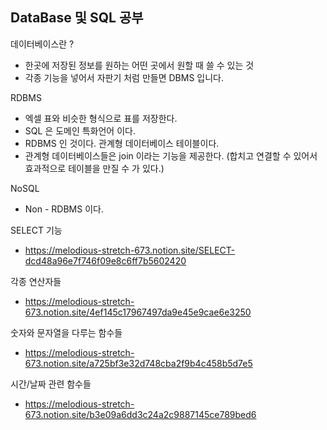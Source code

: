 <h2> DataBase 및 SQL 공부 </h2>


데이터베이스란 ?
- 한곳에 저장된 정보를 원하는 어떤 곳에서 원할 때 쓸 수 있는 것 
- 각종 기능을 넣어서 자판기 처럼 만들면 DBMS 입니다. 

RDBMS
- 엑셀 표와 비슷한 형식으로 표를 저장한다. 
- SQL 은 도메인 특화언어 이다. 
- RDBMS 인 것이다. 관계형 데이터베이스 테이블이다. 
- 관계형 데이터베이스들은 join 이라는 기능을 제공한다. (합치고 연결할 수 있어서 효과적으로 테이블을 만질 수 가 있다.)


NoSQL 
- Non - RDBMS 이다. 


SELECT 기능

- https://melodious-stretch-673.notion.site/SELECT-dcd48a96e7f746f09e8c6ff7b5602420

각종 연산자들

- https://melodious-stretch-673.notion.site/4ef145c17967497da9e45e9cae6e3250

숫자와 문자열을 다루는 함수들

- https://melodious-stretch-673.notion.site/a725bf3e32d748cba2f9b4c458b5d7e5

시간/날짜 관련 함수들

- https://melodious-stretch-673.notion.site/b3e09a6dd3c24a2c9887145ce789bed6




